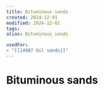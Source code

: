 ```yaml
---
title: Bituminous sands
created: 2024-12-01
modified: 2024-12-01
tags: 
alias: Bituminous sands

usedFor:
- "[[14987 Oil sands]]"
---
```

# Bituminous sands
